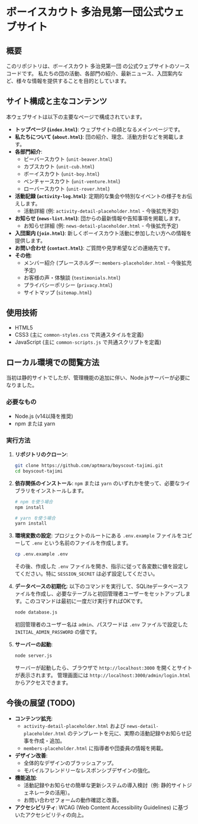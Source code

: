 # ボーイスカウト 多治見第一団公式ウェブサイト

## 概要

このリポジトリは、ボーイスカウト 多治見第一団 の公式ウェブサイトのソースコードです。
私たちの団の活動、各部門の紹介、最新ニュース、入団案内など、様々な情報を提供することを目的としています。

## サイト構成と主なコンテンツ

本ウェブサイトは以下の主要なページで構成されています。

* **トップページ (`index.html`)**: ウェブサイトの顔となるメインページです。
* **私たちについて (`about.html`)**: 団の紹介、理念、活動方針などを掲載します。
* **各部門紹介**:
    * ビーバースカウト (`unit-beaver.html`)
    * カブスカウト (`unit-cub.html`)
    * ボーイスカウト (`unit-boy.html`)
    * ベンチャースカウト (`unit-venture.html`)
    * ローバースカウト (`unit-rover.html`)
* **活動記録 (`activity-log.html`)**: 定期的な集会や特別なイベントの様子をお伝えします。
    * 活動詳細 (例: `activity-detail-placeholder.html` - 今後拡充予定)
* **お知らせ (`news-list.html`)**: 団からの最新情報や告知事項を掲載します。
    * お知らせ詳細 (例: `news-detail-placeholder.html` - 今後拡充予定)
* **入団案内 (`join.html`)**: 新しくボーイスカウト活動に参加したい方への情報を提供します。
* **お問い合わせ (`contact.html`)**: ご質問や見学希望などの連絡先です。
* **その他**:
    * メンバー紹介 (プレースホルダー: `members-placeholder.html` - 今後拡充予定)
    * お客様の声・体験談 (`testimonials.html`)
    * プライバシーポリシー (`privacy.html`)
    * サイトマップ (`sitemap.html`)

## 使用技術

* HTML5
* CSS3 (主に `common-styles.css` で共通スタイルを定義)
* JavaScript (主に `common-scripts.js` で共通スクリプトを定義)

## ローカル環境での閲覧方法

当初は静的サイトでしたが、管理機能の追加に伴い、Node.jsサーバーが必要になりました。

### 必要なもの
*   Node.js (v14以降を推奨)
*   npm または yarn

### 実行方法

1.  **リポジトリのクローン**:
    ```bash
    git clone https://github.com/aptmara/boyscout-tajimi.git
    cd boyscout-tajimi
    ```

2.  **依存関係のインストール**:
    `npm` または `yarn` のいずれかを使って、必要なライブラリをインストールします。
    ```bash
    # npm を使う場合
    npm install

    # yarn を使う場合
    yarn install
    ```

3.  **環境変数の設定**:
    プロジェクトのルートにある `.env.example` ファイルをコピーして `.env` という名前のファイルを作成します。
    ```bash
    cp .env.example .env
    ```
    その後、作成した `.env` ファイルを開き、指示に従って各変数に値を設定してください。特に `SESSION_SECRET` は必ず設定してください。

4.  **データベースの初期化**:
    以下のコマンドを実行して、SQLiteデータベースファイルを作成し、必要なテーブルと初回管理者ユーザーをセットアップします。このコマンドは最初に一度だけ実行すればOKです。
    ```bash
    node database.js
    ```
    初回管理者のユーザー名は `admin`、パスワードは `.env` ファイルで設定した `INITIAL_ADMIN_PASSWORD` の値です。

5.  **サーバーの起動**:
    ```bash
    node server.js
    ```
    サーバーが起動したら、ブラウザで `http://localhost:3000` を開くとサイトが表示されます。
    管理画面には `http://localhost:3000/admin/login.html` からアクセスできます。

## 今後の展望 (TODO)

* **コンテンツ拡充**:
    * `activity-detail-placeholder.html` および `news-detail-placeholder.html` のテンプレートを元に、実際の活動記録やお知らせ記事を作成・追加。
    * `members-placeholder.html` に指導者や団委員の情報を掲載。
* **デザイン改善**:
    * 全体的なデザインのブラッシュアップ。
    * モバイルフレンドリーなレスポンシブデザインの強化。
* **機能追加**:
    * 活動記録やお知らせの簡単な更新システムの導入検討（例: 静的サイトジェネレータの活用）。
    * お問い合わせフォームの動作確認と改善。
* **アクセシビリティ**: WCAG (Web Content Accessibility Guidelines) に基づいたアクセシビリティの向上。
